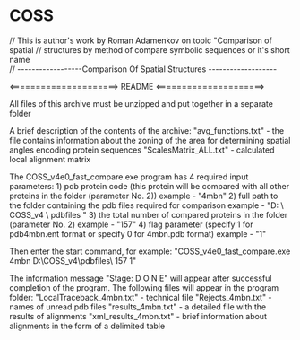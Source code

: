 # COSS
// This is author's work by Roman Adamenkov on topic "Comparison of spatial 
// structures by method of compare symbolic sequences or it's short name  
// ------------------Comparison Of Spatial Structures  <C O S S>-------------------

<=====================> README <=====================> 

All files of this archive must be unzipped and put together in a separate folder

A brief description of the contents of the archive:
	"avg_functions.txt" - the file contains information about the zoning of the area for determining spatial angles encoding protein sequences
	"ScalesMatrix_ALL.txt" - calculated local alignment matrix

The COSS_v4e0_fast_compare.exe program has 4 required input parameters:
	1) pdb protein code (this protein will be compared with all other proteins in the folder (parameter No. 2))
		example - "4mbn"
	2) full path to the folder containing the pdb files required for comparison
		example - "D: \ COSS_v4 \ pdbfiles \"
	3) the total number of compared proteins in the folder (parameter No. 2)
		example - "157"
	4) flag parameter (specify 1 for pdb4mbn.ent format or specify 0 for 4mbn.pdb format)
		example - "1"

Then enter the start command, for example: "COSS_v4e0_fast_compare.exe 4mbn D:\COSS_v4\pdbfiles\ 157 1"

The information message "Stage: D O N E" will appear after successful completion of the program.
The following files will appear in the program folder:
	"LocalTraceback_4mbn.txt" - technical file
	"Rejects_4mbn.txt" - names of unread pdb files
	"results_4mbn.txt" - a detailed file with the results of alignments
	"xml_results_4mbn.txt" - brief information about alignments in the form of a delimited table
	
